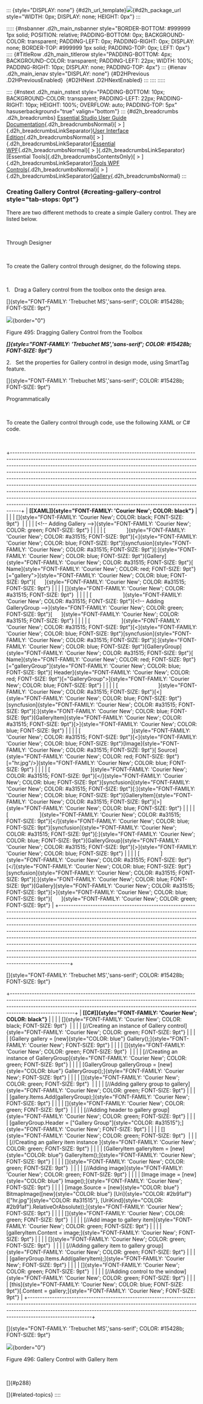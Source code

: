::: {style="DISPLAY: none"}
[](ms-xhelp:///?Id=d2h_url_template){#d2h_url_template}![](!package_url!){#d2h_package_url style="WIDTH: 0px; DISPLAY: none; HEIGHT: 0px"}
:::

::::: {#nsbanner .d2h_main_nsbanner style="BORDER-BOTTOM: #999999 1px solid; POSITION: relative; PADDING-BOTTOM: 0px; BACKGROUND-COLOR: transparent; PADDING-LEFT: 0px; PADDING-RIGHT: 0px; DISPLAY: none; BORDER-TOP: #999999 1px solid; PADDING-TOP: 0px; LEFT: 0px"}
:::: {#TitleRow .d2h_main_titlerow style="PADDING-BOTTOM: 4px; BACKGROUND-COLOR: transparent; PADDING-LEFT: 22px; WIDTH: 100%; PADDING-RIGHT: 10px; DISPLAY: none; PADDING-TOP: 4px"}
::: {#ienav .d2h_main_ienav style="DISPLAY: none"}
[](ms-xhelp:///?Id=0b8a36e3-454d-441d-8cf5-358ee5a50dd5){#D2HPrevious .D2HPreviousEnabled}  [](ms-xhelp:///?Id=87f0343c-4c54-46b5-b73f-f3709bca68cc){#D2HNext .D2HNextEnabled}
:::
::::
:::::

:::: {#nstext .d2h_main_nstext style="PADDING-BOTTOM: 10px; BACKGROUND-COLOR: transparent; PADDING-LEFT: 22px; PADDING-RIGHT: 10px; HEIGHT: 100%; OVERFLOW: auto; PADDING-TOP: 5px" hasuserbackground="true" valign="bottom"}
::: {#d2h_breadcrumbs .d2h_breadcrumbs}
[Essential Studio User Guide Documentation](ms-xhelp:///?Id=12457748-09e3-4d74-a240-8e049cedf030){.d2h_breadcrumbsNormal}[ \> ]{.d2h_breadcrumbsLinkSeparator}[User Interface Edition](ms-xhelp:///?Id=c29296b7-531c-413b-a0ec-488ca1f7f669){.d2h_breadcrumbsNormal}[ \> ]{.d2h_breadcrumbsLinkSeparator}[Essential WPF](ms-xhelp:///?Id=7f4f82c5-151c-4262-94d0-75c4626c77bc){.d2h_breadcrumbsNormal}[ \> ]{.d2h_breadcrumbsLinkSeparator}[Essential Tools]{.d2h_breadcrumbsContentsOnly}[ \> ]{.d2h_breadcrumbsLinkSeparator}[Tools WPF Controls](ms-xhelp:///?Id=2ea58a12-9426-4a63-96b4-89eb80232c2c){.d2h_breadcrumbsNormal}[ \> ]{.d2h_breadcrumbsLinkSeparator}[Gallery](ms-xhelp:///?Id=f892cbcb-c20d-4827-9d49-aa271e67c2bc){.d2h_breadcrumbsNormal}
:::

### Creating Gallery Control {#creating-gallery-control style="tab-stops: 0pt"}

There are two different methods to create a simple Gallery control. They are listed below.

 

Through Designer

 

To create the Gallery control through designer, do the following steps.

 

1.   Drag a Gallery control from the toolbox onto the design area.

[]{style="FONT-FAMILY: 'Trebuchet MS','sans-serif'; COLOR: #15428b; FONT-SIZE: 9pt"} 

![](ImagesExt/image30_454.jpg){border="0"}

Figure 495: Dragging Gallery Control from the Toolbox

***[]{style="FONT-FAMILY: 'Trebuchet MS','sans-serif'; COLOR: #15428b; FONT-SIZE: 9pt"}*** 

2.   Set the properties for Gallery control in design mode, using SmartTag feature.

[]{style="FONT-FAMILY: 'Trebuchet MS','sans-serif'; COLOR: #15428b; FONT-SIZE: 9pt"} 

Programmatically

 

To create the Gallery control through code, use the following XAML or C# code.

 

+----------------------------------------------------------------------------------------------------------------------------------------------------------------------------------------------------------------------------------------------------------------------------------------------------------------------------------------------------------------------------------------------------------------------------------------------------------------------------------------------------------------------------------------------------------------------------------------------------------------------------------------------------------------------------------------------------------------------------------+
| **[\[XAML\]]{style="FONT-FAMILY: 'Courier New'; COLOR: black"}**                                                                                                                                                                                                                                                                                                                                                                                                                                                                                                                                                                                                                                                                 |
|                                                                                                                                                                                                                                                                                                                                                                                                                                                                                                                                                                                                                                                                                                                                  |
| []{style="FONT-FAMILY: 'Courier New'; COLOR: black; FONT-SIZE: 9pt"}                                                                                                                                                                                                                                                                                                                                                                                                                                                                                                                                                                                                                                                             |
|                                                                                                                                                                                                                                                                                                                                                                                                                                                                                                                                                                                                                                                                                                                                  |
| [\<!\-- Adding Gallery \--\>]{style="FONT-FAMILY: 'Courier New'; COLOR: green; FONT-SIZE: 9pt"}                                                                                                                                                                                                                                                                                                                                                                                                                                                                                                                                                                                                                                  |
|                                                                                                                                                                                                                                                                                                                                                                                                                                                                                                                                                                                                                                                                                                                                  |
| [              ]{style="FONT-FAMILY: 'Courier New'; COLOR: #a31515; FONT-SIZE: 9pt"}[\<]{style="FONT-FAMILY: 'Courier New'; COLOR: blue; FONT-SIZE: 9pt"}[syncfusion]{style="FONT-FAMILY: 'Courier New'; COLOR: #a31515; FONT-SIZE: 9pt"}[:]{style="FONT-FAMILY: 'Courier New'; COLOR: blue; FONT-SIZE: 9pt"}[Gallery]{style="FONT-FAMILY: 'Courier New'; COLOR: #a31515; FONT-SIZE: 9pt"}[ Name]{style="FONT-FAMILY: 'Courier New'; COLOR: red; FONT-SIZE: 9pt"}[=\"gallery\"\>]{style="FONT-FAMILY: 'Courier New'; COLOR: blue; FONT-SIZE: 9pt"}[      ]{style="FONT-FAMILY: 'Courier New'; COLOR: #a31515; FONT-SIZE: 9pt"}                                                                                                   |
|                                                                                                                                                                                                                                                                                                                                                                                                                                                                                                                                                                                                                                                                                                                                  |
| []{style="FONT-FAMILY: 'Courier New'; COLOR: #a31515; FONT-SIZE: 9pt"}                                                                                                                                                                                                                                                                                                                                                                                                                                                                                                                                                                                                                                                           |
|                                                                                                                                                                                                                                                                                                                                                                                                                                                                                                                                                                                                                                                                                                                                  |
| [                     ]{style="FONT-FAMILY: 'Courier New'; COLOR: #a31515; FONT-SIZE: 9pt"}[\<!\-- Adding GalleryGroup \--\>]{style="FONT-FAMILY: 'Courier New'; COLOR: green; FONT-SIZE: 9pt"}[      ]{style="FONT-FAMILY: 'Courier New'; COLOR: #a31515; FONT-SIZE: 9pt"}                                                                                                                                                                                                                                                                                                                                                                                                                                                      |
|                                                                                                                                                                                                                                                                                                                                                                                                                                                                                                                                                                                                                                                                                                                                  |
| [                     ]{style="FONT-FAMILY: 'Courier New'; COLOR: #a31515; FONT-SIZE: 9pt"}[\<]{style="FONT-FAMILY: 'Courier New'; COLOR: blue; FONT-SIZE: 9pt"}[syncfusion]{style="FONT-FAMILY: 'Courier New'; COLOR: #a31515; FONT-SIZE: 9pt"}[:]{style="FONT-FAMILY: 'Courier New'; COLOR: blue; FONT-SIZE: 9pt"}[GalleryGroup]{style="FONT-FAMILY: 'Courier New'; COLOR: #a31515; FONT-SIZE: 9pt"}[ Name]{style="FONT-FAMILY: 'Courier New'; COLOR: red; FONT-SIZE: 9pt"}[=\"galleryGroup\"]{style="FONT-FAMILY: 'Courier New'; COLOR: blue; FONT-SIZE: 9pt"}[ Header]{style="FONT-FAMILY: 'Courier New'; COLOR: red; FONT-SIZE: 9pt"}[=\"GalleryGroup\"\>]{style="FONT-FAMILY: 'Courier New'; COLOR: blue; FONT-SIZE: 9pt"} |
|                                                                                                                                                                                                                                                                                                                                                                                                                                                                                                                                                                                                                                                                                                                                  |
| [                           ]{style="FONT-FAMILY: 'Courier New'; COLOR: #a31515; FONT-SIZE: 9pt"}[\<]{style="FONT-FAMILY: 'Courier New'; COLOR: blue; FONT-SIZE: 9pt"}[syncfusion]{style="FONT-FAMILY: 'Courier New'; COLOR: #a31515; FONT-SIZE: 9pt"}[:]{style="FONT-FAMILY: 'Courier New'; COLOR: blue; FONT-SIZE: 9pt"}[GalleryItem]{style="FONT-FAMILY: 'Courier New'; COLOR: #a31515; FONT-SIZE: 9pt"}[\>]{style="FONT-FAMILY: 'Courier New'; COLOR: blue; FONT-SIZE: 9pt"}                                                                                                                                                                                                                                                 |
|                                                                                                                                                                                                                                                                                                                                                                                                                                                                                                                                                                                                                                                                                                                                  |
| [                                  ]{style="FONT-FAMILY: 'Courier New'; COLOR: #a31515; FONT-SIZE: 9pt"}[\<]{style="FONT-FAMILY: 'Courier New'; COLOR: blue; FONT-SIZE: 9pt"}[Image]{style="FONT-FAMILY: 'Courier New'; COLOR: #a31515; FONT-SIZE: 9pt"}[ Source]{style="FONT-FAMILY: 'Courier New'; COLOR: red; FONT-SIZE: 9pt"}[=\"hr.jpg\"/\>]{style="FONT-FAMILY: 'Courier New'; COLOR: blue; FONT-SIZE: 9pt"}                                                                                                                                                                                                                                                                                                               |
|                                                                                                                                                                                                                                                                                                                                                                                                                                                                                                                                                                                                                                                                                                                                  |
| [                           ]{style="FONT-FAMILY: 'Courier New'; COLOR: #a31515; FONT-SIZE: 9pt"}[\</]{style="FONT-FAMILY: 'Courier New'; COLOR: blue; FONT-SIZE: 9pt"}[syncfusion]{style="FONT-FAMILY: 'Courier New'; COLOR: #a31515; FONT-SIZE: 9pt"}[:]{style="FONT-FAMILY: 'Courier New'; COLOR: blue; FONT-SIZE: 9pt"}[GalleryItem]{style="FONT-FAMILY: 'Courier New'; COLOR: #a31515; FONT-SIZE: 9pt"}[\>]{style="FONT-FAMILY: 'Courier New'; COLOR: blue; FONT-SIZE: 9pt"}                                                                                                                                                                                                                                                |
|                                                                                                                                                                                                                                                                                                                                                                                                                                                                                                                                                                                                                                                                                                                                  |
| [                     ]{style="FONT-FAMILY: 'Courier New'; COLOR: #a31515; FONT-SIZE: 9pt"}[\</]{style="FONT-FAMILY: 'Courier New'; COLOR: blue; FONT-SIZE: 9pt"}[syncfusion]{style="FONT-FAMILY: 'Courier New'; COLOR: #a31515; FONT-SIZE: 9pt"}[:]{style="FONT-FAMILY: 'Courier New'; COLOR: blue; FONT-SIZE: 9pt"}[GalleryGroup]{style="FONT-FAMILY: 'Courier New'; COLOR: #a31515; FONT-SIZE: 9pt"}[\>]{style="FONT-FAMILY: 'Courier New'; COLOR: blue; FONT-SIZE: 9pt"}                                                                                                                                                                                                                                                     |
|                                                                                                                                                                                                                                                                                                                                                                                                                                                                                                                                                                                                                                                                                                                                  |
| [              ]{style="FONT-FAMILY: 'Courier New'; COLOR: #a31515; FONT-SIZE: 9pt"}[\</]{style="FONT-FAMILY: 'Courier New'; COLOR: blue; FONT-SIZE: 9pt"}[syncfusion]{style="FONT-FAMILY: 'Courier New'; COLOR: #a31515; FONT-SIZE: 9pt"}[:]{style="FONT-FAMILY: 'Courier New'; COLOR: blue; FONT-SIZE: 9pt"}[Gallery]{style="FONT-FAMILY: 'Courier New'; COLOR: #a31515; FONT-SIZE: 9pt"}[\>]{style="FONT-FAMILY: 'Courier New'; COLOR: blue; FONT-SIZE: 9pt"}[      ]{style="FONT-FAMILY: 'Courier New'; COLOR: green; FONT-SIZE: 9pt"}                                                                                                                                                                                       |
+----------------------------------------------------------------------------------------------------------------------------------------------------------------------------------------------------------------------------------------------------------------------------------------------------------------------------------------------------------------------------------------------------------------------------------------------------------------------------------------------------------------------------------------------------------------------------------------------------------------------------------------------------------------------------------------------------------------------------------+

[]{style="FONT-FAMILY: 'Trebuchet MS','sans-serif'; COLOR: #15428b; FONT-SIZE: 9pt"} 

+--------------------------------------------------------------------------------------------------------------------------------------------------------------------------------------------------------------------------------------------------------------------+
| **[\[C#\]]{style="FONT-FAMILY: 'Courier New'; COLOR: black"}**                                                                                                                                                                                                     |
|                                                                                                                                                                                                                                                                    |
| []{style="FONT-FAMILY: 'Courier New'; COLOR: black; FONT-SIZE: 9pt"}                                                                                                                                                                                               |
|                                                                                                                                                                                                                                                                    |
| [//Creating an instance of Gallery control]{style="FONT-FAMILY: 'Courier New'; COLOR: green; FONT-SIZE: 9pt"}                                                                                                                                                      |
|                                                                                                                                                                                                                                                                    |
| [Gallery gallery = [new]{style="COLOR: blue"} Gallery();]{style="FONT-FAMILY: 'Courier New'; FONT-SIZE: 9pt"}                                                                                                                                                      |
|                                                                                                                                                                                                                                                                    |
| []{style="FONT-FAMILY: 'Courier New'; COLOR: green; FONT-SIZE: 9pt"}                                                                                                                                                                                               |
|                                                                                                                                                                                                                                                                    |
| [//Creating an instance of GalleryGroup]{style="FONT-FAMILY: 'Courier New'; COLOR: green; FONT-SIZE: 9pt"}                                                                                                                                                         |
|                                                                                                                                                                                                                                                                    |
| [GalleryGroup galleryGroup = [new]{style="COLOR: blue"} GalleryGroup();]{style="FONT-FAMILY: 'Courier New'; FONT-SIZE: 9pt"}                                                                                                                                       |
|                                                                                                                                                                                                                                                                    |
| []{style="FONT-FAMILY: 'Courier New'; COLOR: green; FONT-SIZE: 9pt"}                                                                                                                                                                                               |
|                                                                                                                                                                                                                                                                    |
| [//Adding gallery group to gallery]{style="FONT-FAMILY: 'Courier New'; COLOR: green; FONT-SIZE: 9pt"}                                                                                                                                                              |
|                                                                                                                                                                                                                                                                    |
| [gallery.Items.Add(galleryGroup);]{style="FONT-FAMILY: 'Courier New'; FONT-SIZE: 9pt"}                                                                                                                                                                             |
|                                                                                                                                                                                                                                                                    |
| []{style="FONT-FAMILY: 'Courier New'; COLOR: green; FONT-SIZE: 9pt"}                                                                                                                                                                                               |
|                                                                                                                                                                                                                                                                    |
| [//Adding header to gallery group]{style="FONT-FAMILY: 'Courier New'; COLOR: green; FONT-SIZE: 9pt"}                                                                                                                                                               |
|                                                                                                                                                                                                                                                                    |
| [galleryGroup.Header = [\"Gallery Group\"]{style="COLOR: #a31515"};]{style="FONT-FAMILY: 'Courier New'; FONT-SIZE: 9pt"}                                                                                                                                           |
|                                                                                                                                                                                                                                                                    |
| []{style="FONT-FAMILY: 'Courier New'; COLOR: green; FONT-SIZE: 9pt"}                                                                                                                                                                                               |
|                                                                                                                                                                                                                                                                    |
| [//Creating an gallery item instance ]{style="FONT-FAMILY: 'Courier New'; COLOR: green; FONT-SIZE: 9pt"}                                                                                                                                                           |
|                                                                                                                                                                                                                                                                    |
| [GalleryItem galleryItem = [new]{style="COLOR: blue"} GalleryItem();]{style="FONT-FAMILY: 'Courier New'; FONT-SIZE: 9pt"}                                                                                                                                          |
|                                                                                                                                                                                                                                                                    |
| []{style="FONT-FAMILY: 'Courier New'; COLOR: green; FONT-SIZE: 9pt"}                                                                                                                                                                                               |
|                                                                                                                                                                                                                                                                    |
| [//Adding image]{style="FONT-FAMILY: 'Courier New'; COLOR: green; FONT-SIZE: 9pt"}                                                                                                                                                                                 |
|                                                                                                                                                                                                                                                                    |
| [Image image = [new]{style="COLOR: blue"} Image();]{style="FONT-FAMILY: 'Courier New'; FONT-SIZE: 9pt"}                                                                                                                                                            |
|                                                                                                                                                                                                                                                                    |
| [image.Source = [new]{style="COLOR: blue"} BitmapImage([new]{style="COLOR: blue"} [Uri]{style="COLOR: #2b91af"}([\"hr.jpg\"]{style="COLOR: #a31515"}, [UriKind]{style="COLOR: #2b91af"}.RelativeOrAbsolute));]{style="FONT-FAMILY: 'Courier New'; FONT-SIZE: 9pt"} |
|                                                                                                                                                                                                                                                                    |
| []{style="FONT-FAMILY: 'Courier New'; COLOR: green; FONT-SIZE: 9pt"}                                                                                                                                                                                               |
|                                                                                                                                                                                                                                                                    |
| [//Add image to gallery item]{style="FONT-FAMILY: 'Courier New'; COLOR: green; FONT-SIZE: 9pt"}                                                                                                                                                                    |
|                                                                                                                                                                                                                                                                    |
| [galleryItem.Content = image;]{style="FONT-FAMILY: 'Courier New'; FONT-SIZE: 9pt"}                                                                                                                                                                                 |
|                                                                                                                                                                                                                                                                    |
| []{style="FONT-FAMILY: 'Courier New'; COLOR: green; FONT-SIZE: 9pt"}                                                                                                                                                                                               |
|                                                                                                                                                                                                                                                                    |
| [//Adding gallery item to gallery group]{style="FONT-FAMILY: 'Courier New'; COLOR: green; FONT-SIZE: 9pt"}                                                                                                                                                         |
|                                                                                                                                                                                                                                                                    |
| [galleryGroup.Items.Add(galleryItem);]{style="FONT-FAMILY: 'Courier New'; FONT-SIZE: 9pt"}                                                                                                                                                                         |
|                                                                                                                                                                                                                                                                    |
| []{style="FONT-FAMILY: 'Courier New'; COLOR: green; FONT-SIZE: 9pt"}                                                                                                                                                                                               |
|                                                                                                                                                                                                                                                                    |
| [//Adding control to the window]{style="FONT-FAMILY: 'Courier New'; COLOR: green; FONT-SIZE: 9pt"}                                                                                                                                                                 |
|                                                                                                                                                                                                                                                                    |
| [this]{style="FONT-FAMILY: 'Courier New'; COLOR: blue; FONT-SIZE: 9pt"}[.Content = gallery;]{style="FONT-FAMILY: 'Courier New'; FONT-SIZE: 9pt"}                                                                                                                   |
+--------------------------------------------------------------------------------------------------------------------------------------------------------------------------------------------------------------------------------------------------------------------+

[]{style="FONT-FAMILY: 'Trebuchet MS','sans-serif'; COLOR: #15428b; FONT-SIZE: 9pt"} 

![](ImagesExt/image30_455.jpg){border="0"}

Figure 496: Gallery Control with Gallery Item

 

[]{#p288} 

[]{#related-topics}
::::
